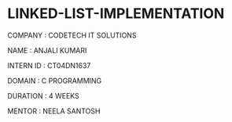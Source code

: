 # LINKED-LIST-IMPLEMENTATION

COMPANY : CODETECH IT SOLUTIONS

NAME : ANJALI KUMARI

INTERN ID : CT04DN1637

DOMAIN : C PROGRAMMING

DURATION : 4 WEEKS

MENTOR : NEELA SANTOSH
